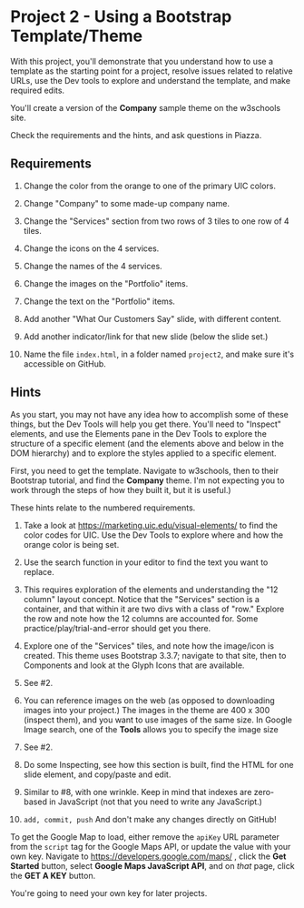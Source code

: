 # Project 2 - Using a Bootstrap Template/Theme

With this project, you'll demonstrate that you understand how to use a template as the starting point for a project, resolve issues related to relative URLs, use the Dev tools to explore and understand the template, and make required edits.  

You'll create a version of the __Company__ sample theme on the w3schools site.  

Check the requirements and the hints, and ask questions in Piazza.

## Requirements

1. Change the color from the orange to one of the primary UIC colors. 

2. Change "Company" to some made-up company name.

3. Change the "Services" section from two rows of 3 tiles to one row of 4 tiles.

4. Change the icons on the 4 services.

5. Change the names of the 4 services.

6. Change the images on the "Portfolio" items.

7. Change the text on the "Portfolio" items.

8. Add another "What Our Customers Say" slide, with different content.

9. Add another indicator/link for that new slide (below the slide set.)

10. Name the file `index.html`, in a folder named `project2`, and make sure it's accessible on GitHub.


## Hints

As you start, you may not have any idea how to accomplish some of these things, but the Dev Tools will help you get there.  You'll need to "Inspect" elements, and use the Elements pane in the Dev Tools to explore the structure of a specific element (and the elements above and below in the DOM hierarchy) and to explore the styles applied to a specific element.

First, you need to get the template.  Navigate to w3schools, then to their Bootstrap tutorial, and find the __Company__ theme.  I'm not expecting you to work through the steps of how they built it, but it is useful.)

These hints relate to the numbered requirements.

1. Take a look at https://marketing.uic.edu/visual-elements/ to find the color codes for UIC.  Use the Dev Tools to explore where and how the orange color is being set.

2. Use the search function in your editor to find the text you want to replace.

3. This requires exploration of the elements and understanding the "12 column" layout concept.  Notice that the "Services" section is a container, and that within it are two divs with a class of "row."  Explore the row and note how the 12 columns are accounted for.  Some practice/play/trial-and-error should get you there.

4. Explore one of the "Services" tiles, and note how the image/icon is created.  This theme uses Bootstrap 3.3.7; navigate to that site, then to Components and look at the Glyph Icons that are available. 

5. See #2.

6. You can reference images on the web (as opposed to downloading images into your project.)  The images in the theme are 400 x 300  (inspect them), and you want to use images of the same size.  In Google Image search, one of the __Tools__ allows you to specify the image size 

7. See #2.

8. Do some Inspecting, see how this section is built, find the HTML for one slide element, and copy/paste and edit.

9. Similar to #8, with one wrinkle.  Keep in mind that indexes are zero-based in JavaScript (not that you need to write any JavaScript.)

10. ` add, commit, push `  And don't make any changes directly on GitHub!

To get the Google Map to load, either remove the `apiKey` URL parameter from the `script` tag for the Google Maps API, or update the value with your own key.   Navigate to https://developers.google.com/maps/ , click the __Get Started__ button, select __Google Maps JavaScript API__, and on _that_ page, click the __GET A KEY__ button.  

You're going to need your own key for later projects.



